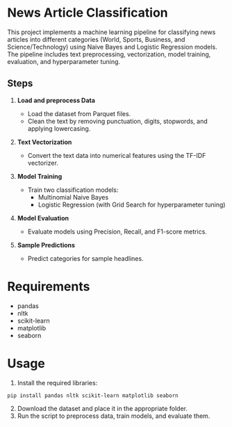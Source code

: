 # News Article Classification
This project implements a machine learning pipeline for classifying news articles into different categories (World, Sports, Business, and Science/Technology) using Naive Bayes and Logistic Regression models. The pipeline includes text preprocessing, vectorization, model training, evaluation, and hyperparameter tuning.

## Steps

1. **Load and preprocess Data**
    - Load the dataset from Parquet files.
    - Clean the text by removing punctuation, digits, stopwords, and applying lowercasing.

2. **Text Vectorization**
    - Convert the text data into numerical features using the TF-IDF vectorizer.

3. **Model Training**
    - Train two classification models:
        - Multinomial Naive Bayes
        - Logistic Regression (with Grid Search for hyperparameter tuning)

4. **Model Evaluation**
    - Evaluate models using Precision, Recall, and F1-score metrics.

5. **Sample Predictions**
    - Predict categories for sample headlines.

# Requirements

- pandas
- nltk
- scikit-learn
- matplotlib
- seaborn

# Usage
1. Install the required libraries:
```
pip install pandas nltk scikit-learn matplotlib seaborn
```
2. Download the dataset and place it in the appropriate folder.
3. Run the script to preprocess data, train models, and evaluate them.